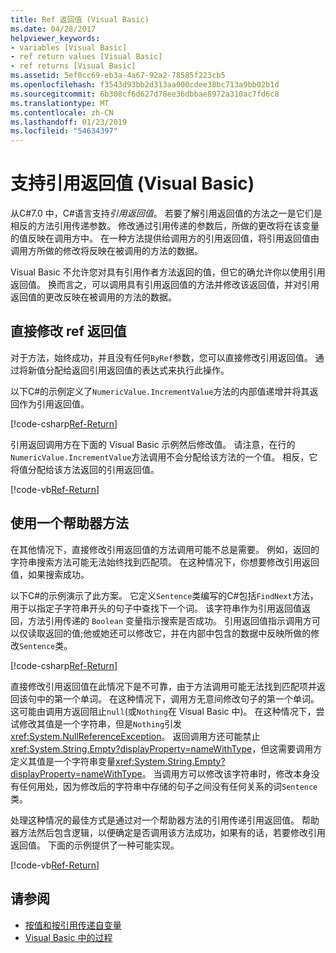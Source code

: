 ```yaml
---
title: Ref 返回值 (Visual Basic)
ms.date: 04/28/2017
helpviewer_keywords:
- variables [Visual Basic]
- ref return values [Visual Basic]
- ref returns [Visual Basic]
ms.assetid: 5ef0cc69-eb3a-4a67-92a2-78585f223cb5
ms.openlocfilehash: f3543d93bb2d313aa000cdee38bc713a9bb02b1d
ms.sourcegitcommit: 6b308cf6d627d78ee36dbbae8972a310ac7fd6c8
ms.translationtype: MT
ms.contentlocale: zh-CN
ms.lasthandoff: 01/23/2019
ms.locfileid: "54634397"
---
```

# <a name="support-for-reference-return-values-visual-basic"></a>支持引用返回值 (Visual Basic)

从C#7.0 中，C#语言支持*引用返回值*。 若要了解引用返回值的方法之一是它们是相反的方法引用传递参数。 修改通过引用传递的参数后，所做的更改将在该变量的值反映在调用方中。 在一种方法提供给调用方的引用返回值，将引用返回值由调用方所做的修改将反映在被调用的方法的数据。

Visual Basic 不允许您对具有引用作者方法返回的值，但它的确允许你以使用引用返回值。 换而言之，可以调用具有引用返回值的方法并修改该返回值，并对引用返回值的更改反映在被调用的方法的数据。

## <a name="modifying-the-ref-return-value-directly"></a>直接修改 ref 返回值

对于方法，始终成功，并且没有任何`ByRef`参数，您可以直接修改引用返回值。 通过将新值分配给返回引用返回值的表达式来执行此操作。 

以下C#的示例定义了`NumericValue.IncrementValue`方法的内部值递增并将其返回作为引用返回值。 

[!code-csharp[Ref-Return](../../../../../samples/snippets/visualbasic/programming-guide/language-features/procedures/ref-returns1.cs)]

引用返回调用方在下面的 Visual Basic 示例然后修改值。 请注意，在行的`NumericValue.IncrementValue`方法调用不会分配给该方法的一个值。 相反，它将值分配给该方法返回的引用返回值。

[!code-vb[Ref-Return](../../../../../samples/snippets/visualbasic/programming-guide/language-features/procedures/use-ref-returns1.vb)]

## <a name="using-a-helper-method"></a>使用一个帮助器方法

在其他情况下，直接修改引用返回值的方法调用可能不总是需要。 例如，返回的字符串搜索方法可能无法始终找到匹配项。 在这种情况下，你想要修改引用返回值，如果搜索成功。

以下C#的示例演示了此方案。 它定义`Sentence`类编写的C#包括`FindNext`方法，用于以指定子字符串开头的句子中查找下一个词。 该字符串作为引用返回值返回，方法引用传递的 `Boolean` 变量指示搜索是否成功。 引用返回值指示调用方可以仅读取返回的值;他或她还可以修改它，并在内部中包含的数据中反映所做的修改`Sentence`类。

[!code-csharp[Ref-Return](../../../../../samples/snippets/visualbasic/getting-started/ref-returns.cs)]

直接修改引用返回值在此情况下是不可靠，由于方法调用可能无法找到匹配项并返回该句中的第一个单词。 在这种情况下，调用方无意间修改句子的第一个单词。 这可能由调用方返回阻止`null`(或`Nothing`在 Visual Basic 中)。 在这种情况下，尝试修改其值是一个字符串，但是`Nothing`引发<xref:System.NullReferenceException>。 返回调用方还可能禁止<xref:System.String.Empty?displayProperty=nameWithType>，但这需要调用方定义其值是一个字符串变量<xref:System.String.Empty?displayProperty=nameWithType>。 当调用方可以修改该字符串时，修改本身没有任何用处，因为修改后的字符串中存储的句子之间没有任何关系的词`Sentence`类。

处理这种情况的最佳方式是通过对一个帮助器方法的引用传递引用返回值。 帮助器方法然后包含逻辑，以便确定是否调用该方法成功，如果有的话，若要修改引用返回值。 下面的示例提供了一种可能实现。

[!code-vb[Ref-Return](../../../../../samples/snippets/visualbasic/getting-started/ref-return-helper.vb#1)]

## <a name="see-also"></a>请参阅

- [按值和按引用传递自变量](passing-arguments-by-value-and-by-reference.md)
- [Visual Basic 中的过程](index.md)



